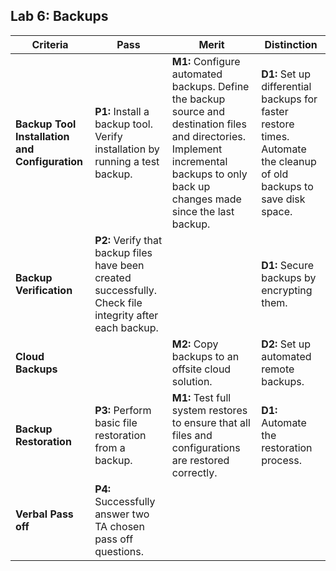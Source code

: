 ## Lab 6: Backups

| **Criteria** | **Pass** | **Merit** | **Distinction** |
|------|--------------------------------------|--------------------------------------|--------------------------------------|
| **Backup Tool Installation and Configuration** | **P1:** Install a backup tool. Verify installation by running a test backup. | **M1:** Configure automated backups. Define the backup source and destination files and directories. Implement incremental backups to only back up changes made since the last backup. | **D1:** Set up differential backups for faster restore times. Automate the cleanup of old backups to save disk space. |
| **Backup Verification** | **P2:** Verify that backup files have been created successfully. Check file integrity after each backup. | | **D1:** Secure backups by encrypting them. |
| **Cloud Backups** | | **M2:** Copy backups to an offsite cloud solution. | **D2:** Set up automated remote backups. |
| **Backup Restoration** | **P3:** Perform basic file restoration from a backup. | **M1:** Test full system restores to ensure that all files and configurations are restored correctly. | **D1:** Automate the restoration process. |
| **Verbal Pass off** | **P4:** Successfully answer two TA chosen pass off questions.|